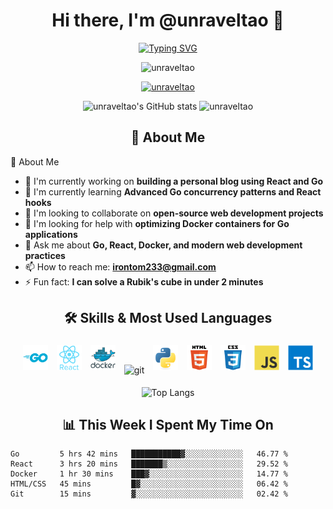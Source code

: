 <h1 align="center">Hi there, I'm @unraveltao 👋</h1>

<p align="center">
  <a href="https://git.io/typing-svg"><img src="https://readme-typing-svg.demolab.com?font=Fira+Code&pause=1000&color=36BCF7FF&center=true&vCenter=true&width=435&lines=A+passionate+developer+from+China;Go+%7C+React+%7C+Docker+Enthusiast;Always+learning+new+things" alt="Typing SVG" /></a>
</p>

<p align="center">
  <img src="https://komarev.com/ghpvc/?username=unraveltao" alt="unraveltao" />
</p>

<p align="center">
  <a href="https://github.com/ryo-ma/github-profile-trophy"><img src="https://github-profile-trophy.vercel.app/?username=unraveltao&no-frame=true&row=1&column=7" alt="unraveltao" /></a>
</p>

<p align="center">
  <img src="https://github-readme-stats.vercel.app/api?username=unravelTao&show_icons=true&theme=transparent&width=495" alt="unraveltao's GitHub stats" width=48% height=40%/>
  <img src="https://github-readme-streak-stats.herokuapp.com/?user=unraveltao&theme=transparent&width=495" alt="unraveltao" width=48% height=40%/>
</p>



<h2 align="center">🚀 About Me</h2>🚀 About Me

- 🔭 I'm currently working on **building a personal blog using React and Go**
- 🌱 I'm currently learning **Advanced Go concurrency patterns and React hooks**
- 👯 I'm looking to collaborate on **open-source web development projects**
- 🤝 I'm looking for help with **optimizing Docker containers for Go applications**
- 💬 Ask me about **Go, React, Docker, and modern web development practices**
- 📫 How to reach me: **irontom233@gmail.com**
- ⚡ Fun fact: **I can solve a Rubik's cube in under 2 minutes**


<h2 align="center">🛠 Skills & Most Used Languages</h2>


<p align="center">
    <img src="https://raw.githubusercontent.com/devicons/devicon/master/icons/go/go-original-wordmark.svg" alt="go" width="40" height="40" style="margin: 5px;"/>
    <img src="https://raw.githubusercontent.com/devicons/devicon/master/icons/react/react-original-wordmark.svg" alt="react" width="40" height="40" style="margin: 5px;"/>
    <img src="https://raw.githubusercontent.com/devicons/devicon/master/icons/docker/docker-original-wordmark.svg" alt="docker" width="40" height="40" style="margin: 5px;"/>
    <img src="https://www.vectorlogo.zone/logos/git-scm/git-scm-icon.svg" alt="git" width="40" height="40" style="margin: 5px;"/>
    <img src="https://raw.githubusercontent.com/devicons/devicon/master/icons/python/python-original.svg" alt="python" width="40" height="40" style="margin: 5px;"/>
    <img src="https://raw.githubusercontent.com/devicons/devicon/master/icons/html5/html5-original-wordmark.svg" alt="html5" width="40" height="40" style="margin: 5px;"/>
    <img src="https://raw.githubusercontent.com/devicons/devicon/master/icons/css3/css3-original-wordmark.svg" alt="css3" width="40" height="40" style="margin: 5px;"/>
    <img src="https://raw.githubusercontent.com/devicons/devicon/master/icons/javascript/javascript-original.svg" alt="javascript" width="40" height="40" style="margin: 5px;"/>
    <img src="https://raw.githubusercontent.com/devicons/devicon/master/icons/typescript/typescript-original.svg" alt="typescript" width="40" height="40" style="margin: 5px;"/
    <img src="https://cdn.jsdelivr.net/gh/devicons/devicon@latest/icons/vitejs/vitejs-original.svg" alt="vitejs" width="40" height="40" style="margin: 5px;"/>
  </p>

<p align="center">
    <img src="https://github-readme-stats.vercel.app/api/top-langs/?username=unravelTao&theme=transparent" alt="Top Langs" width="500" height="300" />
</p>




<h2 align="center">📊 This Week I Spent My Time On</h2>

<!--START_SECTION:waka-->
```text
Go         5 hrs 42 mins   ███████████▓░░░░░░░░░░░░░   46.77 % 
React      3 hrs 20 mins   ███████▒░░░░░░░░░░░░░░░░░   29.52 % 
Docker     1 hr 30 mins    ███▓░░░░░░░░░░░░░░░░░░░░░   14.77 % 
HTML/CSS   45 mins         █▓░░░░░░░░░░░░░░░░░░░░░░░   06.42 % 
Git        15 mins         ▓░░░░░░░░░░░░░░░░░░░░░░░░   02.42 %
